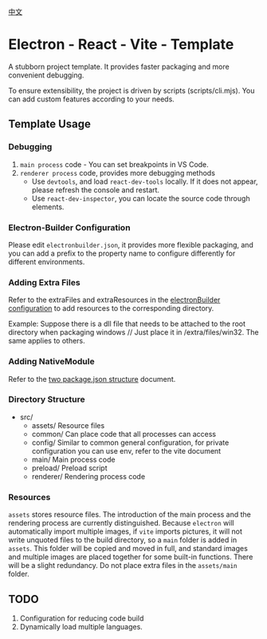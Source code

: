 [中文](./docs/README_zh.md)

# Electron - React - Vite - Template

A stubborn project template. It provides faster packaging and more convenient debugging.

To ensure extensibility, the project is driven by scripts (scripts/cli.mjs). You can add custom features according to your needs.

## Template Usage

### Debugging

1. `main process` code - You can set breakpoints in VS Code.
2. `renderer process` code, provides more debugging methods
   - Use `devtools`, and load `react-dev-tools` locally. If it does not appear, please refresh the console and restart.
   - Use `react-dev-inspector`, you can locate the source code through elements.

### Electron-Builder Configuration

Please edit `electronbuilder.json`, it provides more flexible packaging, and you can add a prefix to the property name to configure differently for different environments.

### Adding Extra Files

Refer to the extraFiles and extraResources in the [electronBuilder configuration](./electronbuilder.json) to add resources to the corresponding directory.

Example: Suppose there is a dll file that needs to be attached to the root directory when packaging windows // Just place it in /extra/files/win32. The same applies to others.

### Adding NativeModule

Refer to the [two package.json structure](https://www.electron.build/tutorials/two-package-structure) document.

### Directory Structure

- src/
  - assets/ Resource files
  - common/ Can place code that all processes can access
  - config/ Similar to common general configuration, for private configuration you can use env, refer to the vite document
  - main/ Main process code
  - preload/ Preload script
  - renderer/ Rendering process code


### Resources

`assets` stores resource files. The introduction of the main process and the rendering process are currently distinguished. Because `electron` will automatically import multiple images, if `vite` imports pictures, it will not write unquoted files to the build directory, so a `main` folder is added in `assets`. This folder will be copied and moved in full, and standard images and multiple images are placed together for some built-in functions. There will be a slight redundancy. Do not place extra files in the `assets/main` folder.

## TODO

1. Configuration for reducing code build
2. Dynamically load multiple languages.
